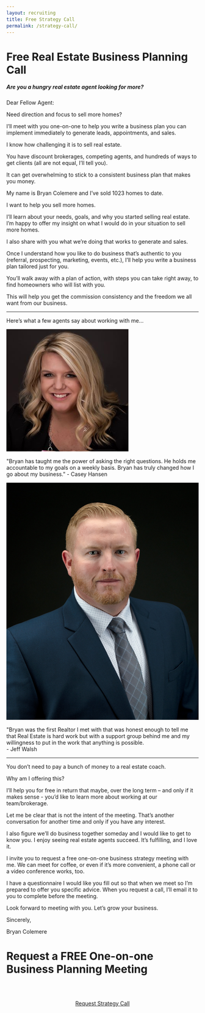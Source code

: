 ```yaml
---
layout: recruiting
title: Free Strategy Call
permalink: /strategy-call/
---
```


<div class="recruiting-page">
<h1 class="join-us">Free Real Estate Business Planning Call</h1>
<h5 class="join-us-subtitle">Are you a hungry real estate agent looking for more?</h5>

<p>Dear Fellow Agent: </p>

<p>Need direction and focus to sell more homes? </p>

<p>I’ll meet with you one-on-one to help you write a business plan you can implement immediately to generate leads, appointments, and sales. </p>

<p>I know how challenging it is to sell real estate. </p>

<p>You have discount brokerages, competing agents, and hundreds of ways to get clients (all are not equal, I’ll tell you). </p>

<p>It can get overwhelming to stick to a consistent business plan that makes you money. </p>

<p>My name is Bryan Colemere and I’ve sold 1023 homes to date. </p>

<p>I want to help you sell more homes. </p>

<p>I’ll learn about your needs, goals, and why you started selling real estate. I’m happy to offer my insight on what I would do in your situation to sell more homes. </p>

<p>I also share with you what we’re doing that works to generate and sales. </p>

<p>Once I understand how you like to do business that’s authentic to you (referral, prospecting, marketing, events, etc.), I’ll help you write a business plan tailored just for you. </p>

<p>You’ll walk away with a plan of action, with steps you can take right away, to find homeowners who will list with you. </p>

<p>This will help you get the commission consistency and the freedom we all want from our business.</p>

<hr>
<div class="qanda">
<p class="section-title">Here’s what a few agents say about working with me…</p>


<div class="quote-photo">
<span class="quote-image-container">
<img src="/img/casey.jpg" alt="Casey Hansen" class="quote-image"/>
</span>
</div>
<p class="testimonial-text indent">"Bryan has taught me the power of asking the right questions.  He holds me accountable to my goals on a weekly basis.  Bryan has truly changed how I go about my business." <span class="testimonial-author">- Casey Hansen</span></p>

<div class="quote-photo2">
<span class="quote-image-container">
<img src="/img/jeff.jpg" alt="Jeff Walsh" class="quote-image"/>
</span>
</div>
<p class="testimonial-text indent">"Bryan was the first Realtor I met with that was honest enough to tell me that Real Estate is hard work but with a support group behind me and my willingness to put in the work that anything is possible. <br>
 <span class="testimonial-author">- Jeff Walsh</span></p>

</div>




<hr>

<p>You don’t need to pay a bunch of money to a real estate coach. </p>

<p>Why am I offering this? </p>

<p>I’ll help you for free in return that maybe, over the long term – and only if it makes sense - you’d like to learn more about working at our team/brokerage. </p>

<p>Let me be clear that is not the intent of the meeting. That’s another conversation for another time and only if you have any interest. </p>

<p>I also figure we’ll do business together someday and I would like to get to know you. I enjoy seeing real estate agents succeed. It’s fulfilling, and I love it. </p>

<p>I invite you to request a free one-on-one business strategy meeting with me. We can meet for coffee, or even if it’s more convenient, a phone call or a video conference works, too. </p>

<p>I have a questionnaire I would like you fill out so that when we meet so I’m prepared to offer you specific advice. When you request a call, I’ll email it to you to complete before the meeting. </p>

<p>Look forward to meeting with you. Let’s grow your business. </p>

<p>Sincerely, </p>

<p>Bryan Colemere</p>


<h1 class="join-us">Request a FREE One-on-one Business Planning Meeting</h1>
<div style="text-align:center;margin:4rem;">
<a href="https://colemere-strategy.paperform.co" class="apply-now" target="_blank">Request Strategy Call</a>
</div>

</div>
